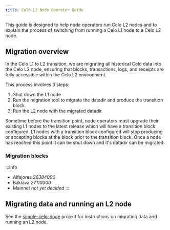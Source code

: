 ```yaml
---
title: Celo L2 Node Operator Guide
---
```


This guide is designed to help node operators run Celo L2 nodes and to explain the process of switching from running a Celo L1 node to a Celo L2 node.

## Migration overview

In the Celo L1 to L2 transition, we are migrating all historical Celo data into the Celo L2 node, ensuring that blocks, transactions, logs, and receipts are fully accessible within the Celo L2 environment.

This process involves 3 steps:
1. Shut down the L1 node
2. Run the migration tool to migrate the datadir and produce the transition block.
3. Run the L2 node with the migrated datadir.

Sometime before the transition point, node operators must upgrade their existing L1 nodes to the
latest release which will have a transition block configured. L1 nodes with a transition block
configured will stop producing or accepting blocks at the block prior to the transition block. Once
a node has reached this point it can be shut down and it's datadir can be migrated.

### Migration blocks
:::info
* Alfajores *26384000*
* Baklava *27110000*
* Mainnet *not yet decided*
:::

## Migrating data and running an L2 node

See the [simple-celo-node](https://github.com/celo-org/simple-celo-node) project for instructions on migrating data and running an L2 node.
